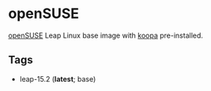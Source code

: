 # openSUSE

[openSUSE][] Leap Linux base image with [koopa][] pre-installed.

## Tags

- leap-15.2 (**latest**; base)

[koopa]: https://koopa.acidgenomics.com/
[opensuse]: https://www.opensuse.org/
